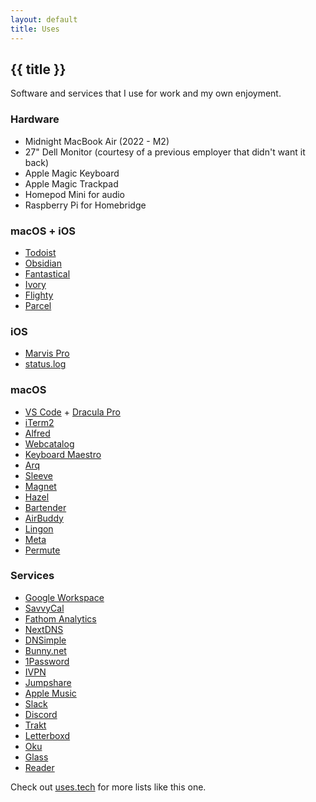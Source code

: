 ```yaml
---
layout: default
title: Uses
---
```


<h2
  class="m-0 text-xl font-black leading-tight tracking-normal dark:text-gray-200 md:text-2xl mb-2"
>
  {{ title }}
</h2>

Software and services that I use for work and my own enjoyment.

<h3 className="text-xl font-extrabold leading-9 tracking-tight text-gray-900 dark:text-gray-100 sm:text-2xl sm:leading-10 md:text-4xl md:leading-14">Hardware</h3>

-   Midnight MacBook Air (2022 - M2)
-   27" Dell Monitor (courtesy of a previous employer that didn't want it back)
-   Apple Magic Keyboard
-   Apple Magic Trackpad
-   Homepod Mini for audio
-   Raspberry Pi for Homebridge

<h3 className="text-xl font-extrabold leading-9 tracking-tight text-gray-900 dark:text-gray-100 sm:text-2xl sm:leading-10 md:text-4xl md:leading-14">macOS + iOS</h3>

-   [Todoist](https://todoist.com)
-   [Obsidian](https://obsidian.md)
-   [Fantastical](https://flexibits.com/)
-   [Ivory](https://tapbots.com/ivory)
-   [Flighty](https://www.flightyapp.com)
-   [Parcel](https://parcelapp.net)

<h3 className="text-xl font-extrabold leading-9 tracking-tight text-gray-900 dark:text-gray-100 sm:text-2xl sm:leading-10 md:text-4xl md:leading-14">iOS</h3>

-   [Marvis Pro](https://apps.apple.com/app/marvis-pro/id1447768809)
-   [status.log](https://apps.apple.com/ca/app/status-log/id6444921793)

<h3 className="text-xl font-extrabold leading-9 tracking-tight text-gray-900 dark:text-gray-100 sm:text-2xl sm:leading-10 md:text-4xl md:leading-14">macOS</h3>

-   [VS Code](https://code.visualstudio.com) + [Dracula Pro](https://draculatheme.com/pro)
-   [iTerm2](https://iterm2.com)
-   [Alfred](https://alfredapp.com)
-   [Webcatalog](https://webcatalog.io)
-   [Keyboard Maestro](https://www.keyboardmaestro.com/)
-   [Arq](https://www.arqbackup.com)
-   [Sleeve](https://replay.software/sleeve)
-   [Magnet](https://magnet.crowdcafe.com)
-   [Hazel](https://www.noodlesoft.com)
-   [Bartender](https://www.macbartender.com)
-   [AirBuddy](https://v2.airbuddy.app)
-   [Lingon](https://www.peterborgapps.com/lingon)
-   [Meta](https://www.nightbirdsevolve.com/meta)
-   [Permute](https://software.charliemonroe.net/permute)

<h3 className="text-xl font-extrabold leading-9 tracking-tight text-gray-900 dark:text-gray-100 sm:text-2xl sm:leading-10 md:text-4xl md:leading-14">Services</h3>

-   <a href="https://referworkspace.app.goo.gl/7BYo" onclick="fathom.trackGoal('EWREAPNX', 0)">Google Workspace</a>
-   <a href="https://savvycal.com/?r=coryd" onclick="fathom.trackGoal('UXTCQANC', 0)">SavvyCal</a>
-   <a href="https://usefathom.com/ref/EGXCON" onclick="fathom.trackGoal('EWREAPNX', 0)">Fathom Analytics</a>
-   <a href="https://nextdns.io/?from=m56mt3z6" onclick="fathom.trackGoal('CG4FNTCN', 0)">NextDNS</a>
-   <a href="https://dnsimple.com/r/3a7cbb9e15df8f" onclick="fathom.trackGoal('MFQVXQQ9', 0)">DNSimple</a>
-   <a href="https://bunny.net?ref=3kd0m6d30v" onclick="fathom.trackGoal('EIQ2NE4V', 0)">Bunny.net</a>
-   [1Password](https://1password.com)
-   [IVPN](https://www.ivpn.net)
-   [Jumpshare](https://jumpshare.com)
-   [Apple Music](https://music.apple.com)
-   [Slack](http://slack.com)
-   [Discord](http://discord.com)
-   [Trakt](https://trakt.tv)
-   [Letterboxd](https://letterboxd.com)
-   [Oku](https://oku.club)
-   [Glass](https://glass.photo)
-   [Reader](https://readwise.io/read)

Check out [uses.tech](https://uses.tech) for more lists like this one.

